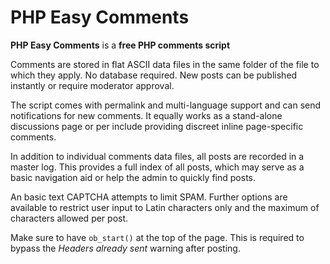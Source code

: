 # PHP Easy Comments

**PHP Easy Comments** is a **free PHP comments script**

Comments are stored in flat ASCII data files in the same folder of the file to which they apply. No database required. New posts can be published instantly or require moderator approval.

The script comes with permalink and multi-language support and can send notifications for new comments. It equally works as a stand-alone discussions page or per include providing discreet inline page-specific comments.

In addition to individual comments data files, all posts are recorded in a master log. This provides a full index of all posts, which may serve as a basic navigation aid or help the admin to quickly find posts.

An basic text CAPTCHA attempts to limit SPAM. Further options are available to restrict user input to Latin characters only and the maximum of characters allowed per post.

Make sure to have `ob_start()` at the top of the page. This is required to bypass the *Headers already sent* warning after posting.
